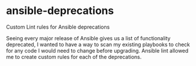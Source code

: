 # ansible-deprecations
Custom Lint rules for Ansible deprecations

Seeing every major release of Ansible gives us a list of functionality deprecated, I wanted to have a way to scan my existing playbooks to check for any code I would need to change before upgrading. Ansible lint allowed me to create custom rules for each of the deprecations.
